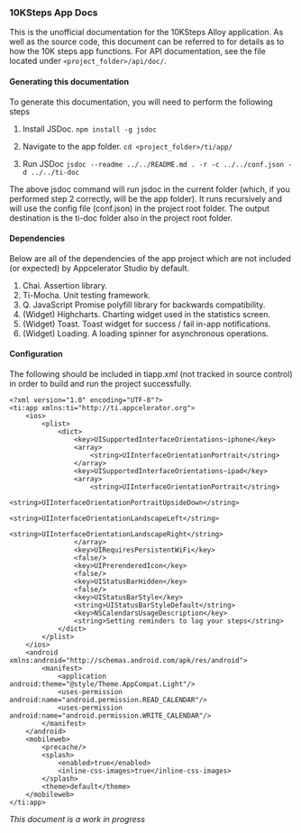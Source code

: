 ### 10KSteps App Docs ###

This is the unofficial documentation for the 10KSteps Alloy application. As well as the source code,
this document can be referred to for details as to how the 10K steps app functions. For API documentation,
see the file located under `<project_folder>/api/doc/`.

#### Generating this documentation ####

To generate this documentation, you will need to perform the following steps

1. Install JSDoc.
    `npm install -g jsdoc`

2. Navigate to the app folder.
    `cd <project_folder>/ti/app/`

3. Run JSDoc
    `jsdoc --readme ../../README.md . -r -c ../../conf.json -d ../../ti-doc`

The above jsdoc command will run jsdoc in the current folder (which, if you performed step 2 correctly, will be the app folder).
It runs recursively and will use the config file (conf.json) in the project root folder. The output destination is the ti-doc folder
also in the project root folder.

#### Dependencies ####

Below are all of the dependencies of the app project which are not included (or expected) by Appcelerator Studio by default.

1. Chai. Assertion library.
2. Ti-Mocha. Unit testing framework.
3. Q. JavaScript Promise polyfill library for backwards compatibility.
4. (Widget) Highcharts. Charting widget used in the statistics screen.
5. (Widget) Toast. Toast widget for success / fail in-app notifications.
6. (Widget) Loading. A loading spinner for asynchronous operations.

#### Configuration ####

The following should be included in tiapp.xml (not tracked in source control) in order to build and run the project successfully.

```
<?xml version="1.0" encoding="UTF-8"?>
<ti:app xmlns:ti="http://ti.appcelerator.org">
    <ios>
        <plist>
            <dict>
                <key>UISupportedInterfaceOrientations~iphone</key>
                <array>
                    <string>UIInterfaceOrientationPortrait</string>
                </array>
                <key>UISupportedInterfaceOrientations~ipad</key>
                <array>
                    <string>UIInterfaceOrientationPortrait</string>
                    <string>UIInterfaceOrientationPortraitUpsideDown</string>
                    <string>UIInterfaceOrientationLandscapeLeft</string>
                    <string>UIInterfaceOrientationLandscapeRight</string>
                </array>
                <key>UIRequiresPersistentWiFi</key>
                <false/>
                <key>UIPrerenderedIcon</key>
                <false/>
                <key>UIStatusBarHidden</key>
                <false/>
                <key>UIStatusBarStyle</key>
                <string>UIStatusBarStyleDefault</string>
                <key>NSCalendarsUsageDescription</key>
                <string>Setting reminders to log your steps</string>
            </dict>
        </plist>
    </ios>
    <android xmlns:android="http://schemas.android.com/apk/res/android">
        <manifest>
            <application android:theme="@style/Theme.AppCompat.Light"/>
            <uses-permission android:name="android.permission.READ_CALENDAR"/>
            <uses-permission android:name="android.permission.WRITE_CALENDAR"/>
        </manifest>
    </android>
    <mobileweb>
        <precache/>
        <splash>
            <enabled>true</enabled>
            <inline-css-images>true</inline-css-images>
        </splash>
        <theme>default</theme>
    </mobileweb>
</ti:app>
```

*This document is a work in progress*
